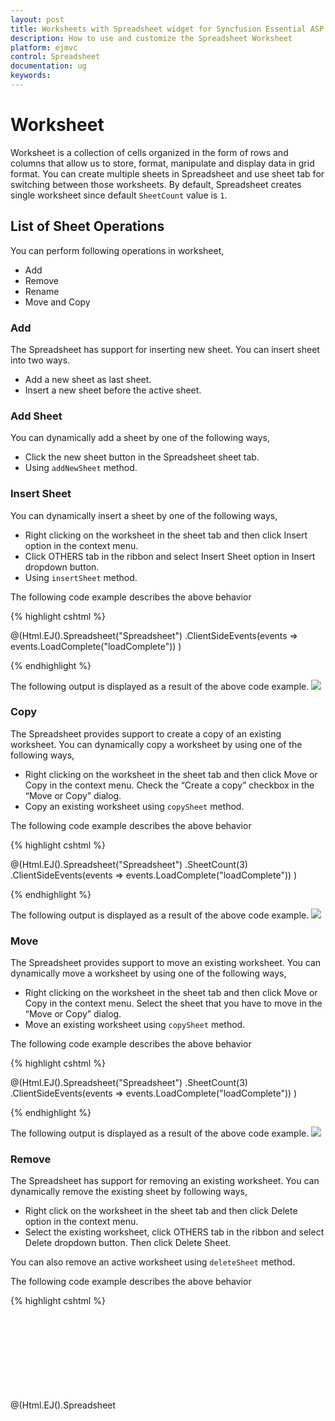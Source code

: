 ```yaml
---
layout: post
title: Worksheets with Spreadsheet widget for Syncfusion Essential ASP.NET MVC
description: How to use and customize the Spreadsheet Worksheet
platform: ejmvc
control: Spreadsheet
documentation: ug
keywords: 
--- 
```


# Worksheet
Worksheet is a collection of cells organized in the form of rows and columns that allow us to store, format, manipulate and display data in grid format. You can create multiple sheets in Spreadsheet and use sheet tab for switching between those worksheets. By default, Spreadsheet creates single worksheet since default `SheetCount` value is `1`.

## List of Sheet Operations 
You can perform following operations in worksheet,
 
* Add
* Remove
* Rename
* Move and Copy

### Add
The Spreadsheet has support for inserting new sheet. You can insert sheet into two ways.

* Add a new sheet as last sheet.
* Insert a new sheet before the active sheet.

### Add Sheet
You can dynamically add a sheet by one of the following ways,

* Click the new sheet button in the Spreadsheet sheet tab.
* Using `addNewSheet` method.

### Insert Sheet
You can dynamically insert a sheet by one of the following ways,

* Right clicking on the worksheet in the sheet tab and then click Insert option in the context menu.
* Click OTHERS tab in the ribbon and select Insert Sheet option in Insert dropdown button.
* Using `insertSheet` method.

The following code example describes the above behavior

{% highlight cshtml %}

@(Html.EJ().Spreadsheet<object>("Spreadsheet")
    .ClientSideEvents(events => events.LoadComplete("loadComplete"))
)

<script type="text/javascript">
    function loadComplete(args) {
        if (!this.isImport) {
            this.addNewSheet(); //To add as a last sheet.
            //this.insertSheet(); // To insert a sheet before the active sheet.		
        }
    }
</script>
    
{% endhighlight %}

The following output is displayed as a result of the above code example.
![](Worksheet_images/Worksheet_img1.png)

### Copy
The Spreadsheet provides support to create a copy of an existing worksheet. You can dynamically copy a worksheet by using one of the following ways,

* Right clicking on the worksheet in the sheet tab and then click Move or Copy in the context menu. Check the “Create a copy” checkbox in the “Move or Copy” dialog.
* Copy an existing worksheet using `copySheet` method.

The following code example describes the above behavior

{% highlight cshtml %}

@(Html.EJ().Spreadsheet<object>("Spreadsheet")
    .SheetCount(3)
    .ClientSideEvents(events => events.LoadComplete("loadComplete"))
)

<script type="text/javascript">
    function loadComplete(args) {
        if (!this.isImport) {
            this.copySheet(1, 3, true); //arg1- from index, arg2 -to index, arg3 - isCopySheet
        }
    }
</script>
    
{% endhighlight %}

The following output is displayed as a result of the above code example.
![](Worksheet_images/Worksheet_img2.png)

### Move
The Spreadsheet provides support to move an existing worksheet. You can dynamically move a worksheet by using one of the following ways,

* Right clicking on the worksheet in the sheet tab and then click Move or Copy in the context menu. Select the sheet that you have to move in the “Move or Copy” dialog.
* Move an existing worksheet using `copySheet` method.

The following code example describes the above behavior

{% highlight cshtml %}
   
@(Html.EJ().Spreadsheet<object>("Spreadsheet")
    .SheetCount(3)
    .ClientSideEvents(events => events.LoadComplete("loadComplete"))
)

<script type="text/javascript">
    function loadComplete(args) {
        if (!this.isImport) {
            this.copySheet(1, 3, false); //arg1- from index, arg2 -to index, arg3 - isCopySheet
        }
    }
</script>
    
{% endhighlight %}

The following output is displayed as a result of the above code example.
![](Worksheet_images/Worksheet_img3.png)

### Remove
The Spreadsheet has support for removing an existing worksheet. You can dynamically remove the existing sheet by following ways,

* Right click on the worksheet in the sheet tab and then click Delete option in the context menu.
* Select the existing worksheet, click OTHERS tab in the ribbon and select Delete dropdown button. Then click Delete Sheet.

You can also remove an active worksheet using `deleteSheet` method.

The following code example describes the above behavior

{% highlight cshtml %}

@(Html.EJ().Spreadsheet<object>("Spreadsheet")
    .SheetCount(2)
    .ClientSideEvents(events => events.LoadComplete("loadComplete"))
)

<script type="text/javascript">
    function loadComplete(args) {
        if (!this.isImport) {
            this.deleteSheet();
        }
    }
</script>
    
{% endhighlight %}

The following output is displayed as a result of the above code example.
![](Worksheet_images/Worksheet_img4.png)

### Rename
The Spreadsheet has support for renaming an existing worksheet. You can dynamically rename worksheet by using one of the following ways,

* Right clicking on the worksheet in the sheet tab and then click Rename option in the context menu.
* Rename an active worksheet using `sheetRename` method.

The following code example describes the above behavior

{% highlight cshtml %}

@(Html.EJ().Spreadsheet<object>("Spreadsheet")
    .SheetCount(2)
    .ClientSideEvents(events => events.LoadComplete("loadComplete"))
)

<script type="text/javascript">
    function loadComplete(args) {
        if (!this.isImport) {
            this.sheetRename("RenameSheet")
        }
    }
</script>

{% endhighlight %}

The following output is displayed as a result of the above code example.
![](Worksheet_images/Worksheet_img5.png)

## Headers
Headers in the Spreadsheet are numbered rows and lettered columns in worksheets. It makes ease of view and reference to your data. You can dynamically show/hide worksheet header by using one of the following ways,

* Select PAGE LAYOUT tab in the ribbon and uncheck Headings in the Show group.
* Show/Hide the worksheet headers using `ShowHeadings` property and `showHeadings` method.

The following code example describes the above behavior

{% highlight cshtml %}

@(Html.EJ().Spreadsheet<object>("Spreadsheet")
    .ClientSideEvents(events => events.LoadComplete("loadComplete"))
)

<script type="text/javascript">
    function loadComplete(args) {
        if (!this.isImport) {
            this.showHeadings(false);			
        }
    }
</script>
    
{% endhighlight %}

The following output is displayed as a result of the above code example.
![](Worksheet_images/Worksheet_img6.png)

## Show / Hide Sheets
You can dynamically show/hide worksheet by using one of the following ways,

* Right clicking on the worksheet in the sheet tab and then click Hide or Unhide in the context menu
* Hide the sheet using `hideSheet` method.
* Show the hidden sheet using `unhideSheet` method.

The following code example describes the above behavior

{% highlight cshtml %}

@(Html.EJ().Spreadsheet<object>("Spreadsheet")
    .SheetCount(3)
    .ClientSideEvents(events => events.LoadComplete("loadComplete"))
)

<script type="text/javascript">
    function loadComplete(args) {
        if (!this.isImport) {
            this.hideSheet(1);
            this.hideSheet(2);
            this.unhideSheet(1);
        }
    }
</script>

{% endhighlight %}

The following output is displayed as a result of the above code example.
![](Worksheet_images/Worksheet_img7.png)

## Show / Hide Gridlines
Gridlines act as a border like appearance of cells. They are used to distinguish cells on the worksheet. You can dynamically show/hide gridlines by using one of the following ways,

* Select PAGE LAYOUT tab in the ribbon and uncheck Gridlines in the Show group.
* Show/Hide gridlines in a worksheet using `ShowGridlines` property and `showGridlines` method.

The following code example describes the above behavior

{% highlight cshtml %}

@(Html.EJ().Spreadsheet<object>("Spreadsheet")
    .Sheets(sheet =>
    {
        sheet.ShowGridlines(false).Add();
    })
)

{% endhighlight %}

The following output is displayed as a result of the above code example.
![](Worksheet_images/Worksheet_img8.png)

